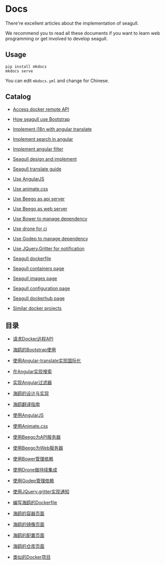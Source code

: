 # Docs

There're excellent articles about the implementation of seagull.

We recommend you to read all these documents if you want to learn web programming or get involved to develop seagull.

## Usage

```
pip install mkdocs
mkdocs serve
```

You can edit `mkdocs.yml` and change for Chinese.

## Catalog

* [Access docker remote API](en/development/access-docker-remote-api.md)
* [How seagull use Bootstrap](en/development/how-seagull-use-bootstrap.md)
* [Implement i18n with angular translate](en/development/implement-i18n-with-angular-translate.md)
* [Implement search in angular](en/development/implement-search-with-angular.md)
* [Implement angular filter](en/development/implement-angular-filter.md)
* [Seagull design and implement](en/development/seagull-design-and-implement.md)
* [Seagull translate guide](en/development/seagull-translate-guide.md)
* [Use AngularJS](en/development/use-angularjs.md)
* [Use animate.css](en/development/use-animate-css.md)
* [Use Beego as api server](en/development/use-beego-as-api-server.md)
* [Use Beego as web server](en/development/use-beego-as-web-server.md)
* [Use Bower to manage dependency](en/development/use-bower-to-manage-dependency.md)
* [Use drone for ci](en/development/use-drone-for-ci.md)
* [Use Godep to manage dependency](en/development/use-godep-to-manage-dependency.md)
* [Use JQuery.Gritter for notification](en/development/use-jquerygritter-for-notification.md)
* [Seagull dockerfile](en/development/write-seagull-dockerfile.md)

* [Seagull containers page](en/development/seagull-containers-page.md)
* [Seagull images page](en/development/seagull-images-page.md)
* [Seagull configuration page](en/development/seagull-configuration-page.md)
* [Seagull dockerhub page](en/development/seagull-dockerhub-page.md)
* [Similar docker projects](en/user_guide/similar-docker-projects.md)


## 目录

* [请求Docker远程API](zh/development/access-docker-remote-api.md)
* [海鸥的Bootstrap使用](zh/development/how-seagull-use-bootstrap.md)
* [使用Angular-translate实现国际化](zh/development/implement-i18n-with-angular-translate.md)
* [在Angular实现搜索](zh/development/implement-search-with-angular.md)
* [实现Angular过滤器](zh/development/implement-angular-filter.md)
* [海鸥的设计与实现](zh/development/seagull-design-and-implement.md)
* [海鸥翻译指南](zh/development/seagull-translate-guide.md)
* [使用AngularJS](zh/development/use-angularjs.md)
* [使用Animate.css](zh/development/use-animate-css.md)
* [使用Beego为API服务器](zh/development/use-beego-as-api-server.md)
* [使用Beego为Web服务器](zh/development/use-beego-as-web-server.md)
* [使用Bower管理依赖](zh/development/use-bower-to-manage-dependency.md)
* [使用Drone做持续集成](zh/development/use-drone-for-ci.md)
* [使用Godep管理依赖](zh/development/use-godep-to-manage-dependency.md)
* [使用JQuery.gritter实现通知](zh/development/use-jquerygritter-for-notification.md)
* [编写海鸥的Dockerfile](zh/development/write-seagull-dockerfile.md)

* [海鸥的容器页面](zh/development/seagull-containers-page.md)
* [海鸥的镜像页面](zh/development/seagull-images-page.md)
* [海鸥的配置页面](zh/development/seagull-configuration-page.md)
* [海鸥的仓库页面](zh/development/seagull-dockerhub-page.md)
* [类似的Docker项目](zh/development/similar-docker-projects.md)